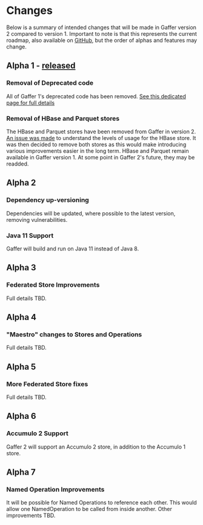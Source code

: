 # Changes

Below is a summary of intended changes that will be made in Gaffer version 2 compared to version 1.
Important to note is that this represents the current roadmap, also available on [GitHub](https://github.com/gchq/Gaffer/milestones), but the order of alphas and features may change.

## Alpha 1 - [released](https://github.com/gchq/Gaffer/releases/tag/gaffer2-2.0.0-alpha-0.1)
### Removal of Deprecated code
All of Gaffer 1's deprecated code has been removed. [See this dedicated page for full details](deprecations.md)

### Removal of HBase and Parquet stores
The HBase and Parquet stores have been removed from Gaffer in version 2. [An issue was made](https://github.com/gchq/Gaffer/issues/2367) to understand the levels of usage for the HBase store. It was then decided to remove both stores as this would make introducing various improvements easier in the long term. HBase and Parquet remain available in Gaffer version 1. At some point in Gaffer 2's future, they may be readded.

## Alpha 2
### Dependency up-versioning
Dependencies will be updated, where possible to the latest version, removing vulnerabilities.

### Java 11 Support
Gaffer will build and run on Java 11 instead of Java 8.

## Alpha 3
### Federated Store Improvements
Full details TBD.

## Alpha 4
### "Maestro" changes to Stores and Operations
Full details TBD.

## Alpha 5
### More Federated Store fixes
Full details TBD.

## Alpha 6
### Accumulo 2 Support
Gaffer 2 will support an Accumulo 2 store, in addition to the Accumulo 1 store.
## Alpha 7
### Named Operation Improvements
It will be possible for Named Operations to reference each other. This would allow one NamedOperation to be called from inside another. Other improvements TBD.
